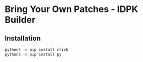 # Bring Your Own Patches - IDPK Builder

## Installation

```bash
python3 -m pip install click
python3 -m pip install py
```